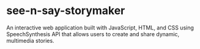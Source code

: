 # see-n-say-storymaker
An interactive web application built with JavaScript, HTML, and CSS using SpeechSynthesis API that allows users to create and share dynamic, multimedia stories.
